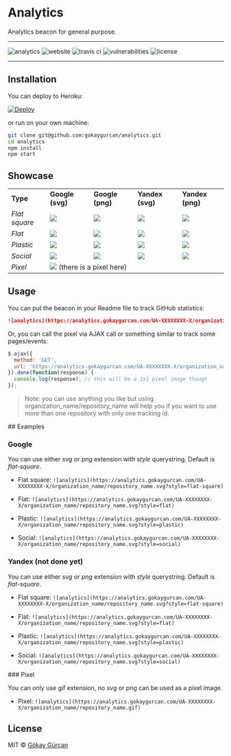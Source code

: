 # Analytics
Analytics beacon for general purpose.

---

![analytics](https://analytics.gokaygurcan.com/UA-55204660-5/gokaygurcan/analytics.svg?style=flat-square)
![website](https://img.shields.io/website/https/analytics.gokaygurcan.com.svg?style=flat-square)
![travis ci](https://img.shields.io/travis/gokaygurcan/analytics.svg?style=flat-square)
![vulnerabilities](https://snyk.io/test/github/gokaygurcan/analytics/65f28c8313247b99daa4226ed27f5605085eceaf/badge.svg?style=flat-square)
![license](https://img.shields.io/github/license/gokaygurcan/analytics.svg?style=flat-square)

---

## Installation

You can deploy to Heroku:

[![Deploy](https://www.herokucdn.com/deploy/button.svg)](https://heroku.com/deploy?template=https://github.com/gokaygurcan/analytics/tree/master)

or run on your own machine:

```bash
git clone git@github.com:gokaygurcan/analytics.git
cd analytics
npm install
npm start
```


## Showcase

<table>
  <tr>
    <td><b>Type</b></td>
    <td><b>Google (svg)</b></td>
    <td><b>Google (png)</b></td>
    <td><b>Yandex (svg)</b></td>
    <td><b>Yandex (png)</b></td>
  </tr>
  <tr>
    <td><i>Flat square</i></td>
    <td><img src="https://cdn.rawgit.com/gokaygurcan/analytics/master/public/badge-google-flat-square.svg" /></td>
    <td><img src="https://cdn.rawgit.com/gokaygurcan/analytics/master/public/badge-google-flat-square.png" /></td>
    <td><img src="https://cdn.rawgit.com/gokaygurcan/analytics/master/public/badge-yandex-flat-square.svg" /></td>
    <td><img src="https://cdn.rawgit.com/gokaygurcan/analytics/master/public/badge-yandex-flat-square.png" /></td>
  </tr>
  <tr>
    <td><i>Flat</i></td>
    <td><img src="https://cdn.rawgit.com/gokaygurcan/analytics/master/public/badge-google-flat.svg" /></td>
    <td><img src="https://cdn.rawgit.com/gokaygurcan/analytics/master/public/badge-google-flat.png" /></td>
    <td><img src="https://cdn.rawgit.com/gokaygurcan/analytics/master/public/badge-yandex-flat.svg" /></td>
    <td><img src="https://cdn.rawgit.com/gokaygurcan/analytics/master/public/badge-yandex-flat.svg" /></td>
  </tr>
  <tr>
    <td><i>Plastic</i></td>
    <td><img src="https://cdn.rawgit.com/gokaygurcan/analytics/master/public/badge-google-plastic.svg" /></td>
    <td><img src="https://cdn.rawgit.com/gokaygurcan/analytics/master/public/badge-google-plastic.png" /></td>
    <td><img src="https://cdn.rawgit.com/gokaygurcan/analytics/master/public/badge-yandex-plastic.svg" /></td>
    <td><img src="https://cdn.rawgit.com/gokaygurcan/analytics/master/public/badge-yandex-plastic.png" /></td>
  </tr>
  <tr>
    <td><i>Social</i></td>
    <td><img src="https://cdn.rawgit.com/gokaygurcan/analytics/master/public/badge-google-social.svg" /></td>
    <td><img src="https://cdn.rawgit.com/gokaygurcan/analytics/master/public/badge-google-social.png" /></td>
    <td><img src="https://cdn.rawgit.com/gokaygurcan/analytics/master/public/badge-yandex-social.svg" /></td>
    <td><img src="https://cdn.rawgit.com/gokaygurcan/analytics/master/public/badge-yandex-social.png" /></td>
  </tr>
  <tr>
    <td><i>Pixel</i></td>
    <td colspan="4"><img src="https://cdn.rawgit.com/gokaygurcan/analytics/master/public/pixel.gif" /> (there is a pixel here)</td>
  </tr>
</table>


## Usage

You can put the beacon in your Readme file to track GitHub statistics:

```markdown
![analytics](https://analytics.gokaygurcan.com/UA-XXXXXXXX-X/organization_name/repository_name.svg)
```

Or, you can call the pixel via AJAX call or something similar to track some pages/events:

```javascript
$.ajax({
  method: 'GET',
  url: 'https://analytics.gokaygurcan.com/UA-XXXXXXXX-X/organization_name/repository_name.gif'
}).done(function(response) {
  console.log(response); // this will be a 1x1 pixel image though
});
```

> Note: you can use anything you like but using organization_name/repository_name will help you if you want to use more than one repository with only one tracking id.


## Examples

### Google

You can use either _svg_ or _png_ extension with _style_ querystring. Default is _flat-square_.

- Flat square: `![analytics](https://analytics.gokaygurcan.com/UA-XXXXXXXX-X/organization_name/repository_name.svg?style=flat-square)`

- Flat: `![analytics](https://analytics.gokaygurcan.com/UA-XXXXXXXX-X/organization_name/repository_name.svg?style=flat)`

- Plastic: `![analytics](https://analytics.gokaygurcan.com/UA-XXXXXXXX-X/organization_name/repository_name.svg?style=plastic)`

- Social: `![analytics](https://analytics.gokaygurcan.com/UA-XXXXXXXX-X/organization_name/repository_name.svg?style=social)`

### Yandex (not done yet)

You can use either _svg_ or _png_ extension with _style_ querystring. Default is _flat-square_.

- Flat square: `![analytics](https://analytics.gokaygurcan.com/UA-XXXXXXXX-X/organization_name/repository_name.svg?style=flat-square)`

- Flat: `![analytics](https://analytics.gokaygurcan.com/UA-XXXXXXXX-X/organization_name/repository_name.svg?style=flat)`

- Plastic: `![analytics](https://analytics.gokaygurcan.com/UA-XXXXXXXX-X/organization_name/repository_name.svg?style=plastic)`

- Social: `![analytics](https://analytics.gokaygurcan.com/UA-XXXXXXXX-X/organization_name/repository_name.svg?style=social)`

### Pixel

You can only use gif extension, no svg or png can be used as a pixel image.

- Pixel: `![analytics](https://analytics.gokaygurcan.com/UA-XXXXXXXX-X/organization_name/repository_name.gif)`


## License

MIT © [Gökay Gürcan](https://www.gokaygurcan.com/)
